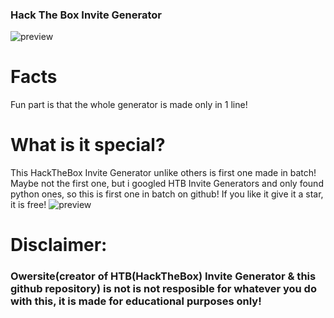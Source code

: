 ### Hack The Box Invite Generator
![preview](look.gif)

# Facts
Fun part is that the whole generator is made only in 1 line!

# What is it special?
This HackTheBox Invite Generator unlike others is first one made in batch!
Maybe not the first one, but i googled HTB Invite Generators and only found python ones, so this is first one in batch on github!
If you like it give it a star, it is free!
![preview](others.png)



# Disclaimer:
### Owersite(creator of HTB(HackTheBox) Invite Generator & this github repository) is not is not resposible for whatever you do with this, it is made for educational purposes only!
